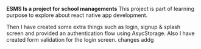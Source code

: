 **ESMS Is a project for school managements**
This project is part of learning purpose to explore about react native app development.

Then I have created some extra things such as login, signup & splash screen and provided an authentication flow using AsycStorage. Also I have created form validation for the login screen. changes addg
